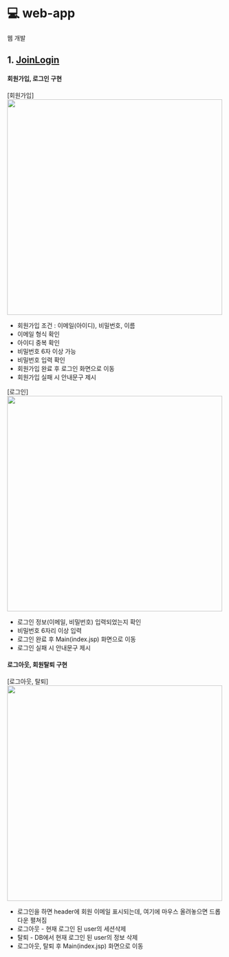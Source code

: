 # :computer: web-app
웹 개발

## 1. [JoinLogin](./JoinLogin)
#### 회원가입, 로그인 구현   

[회원가입]  
<img src="https://user-images.githubusercontent.com/35367660/120069063-e5ffd500-c0be-11eb-8795-106ffdd62a16.PNG" width="500">
* 회원가입 조건 : 이메일(아이디), 비밀번호, 이름
* 이메일 형식 확인
* 아이디 중복 확인
* 비밀번호 6자 이상 가능
* 비밀번호 입력 확인
* 회원가입 완료 후 로그인 화면으로 이동
* 회원가입 실패 시 안내문구 제시

[로그인]   
<img src="https://user-images.githubusercontent.com/35367660/120069065-e7310200-c0be-11eb-9202-7be2af753ab9.PNG" width="500">
* 로그인 정보(이메일, 비밀번호) 입력되었는지 확인
* 비밀번호 6자리 이상 입력
* 로그인 완료 후 Main(index.jsp) 화면으로 이동
* 로그인 실패 시 안내문구 제시

#### 로그아웃, 회원탈퇴 구현   

[로그아웃, 탈퇴]  
<img src="https://user-images.githubusercontent.com/35367660/120106827-9215ee80-c199-11eb-8bb8-606597ad39b7.PNG" width="500">
* 로그인을 하면 header에 회원 이메일 표시되는데, 여기에 마우스 올려놓으면 드롭다운 펼쳐짐
* 로그아웃 - 현재 로그인 된 user의 세션삭제
* 탈퇴 - DB에서 현재 로그인 된 user의 정보 삭제
* 로그아웃, 탈퇴 후 Main(index.jsp) 화면으로 이동
